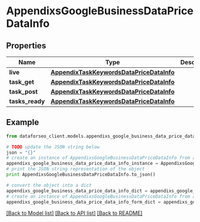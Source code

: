 # AppendixsGoogleBusinessDataPriceDataInfo


## Properties

Name | Type | Description | Notes
------------ | ------------- | ------------- | -------------
**live** | [**AppendixTaskKeywordsDataPriceDataInfo**](AppendixTaskKeywordsDataPriceDataInfo.md) |  | [optional] 
**task_get** | [**AppendixTaskKeywordsDataPriceDataInfo**](AppendixTaskKeywordsDataPriceDataInfo.md) |  | [optional] 
**task_post** | [**AppendixTaskKeywordsDataPriceDataInfo**](AppendixTaskKeywordsDataPriceDataInfo.md) |  | [optional] 
**tasks_ready** | [**AppendixTaskKeywordsDataPriceDataInfo**](AppendixTaskKeywordsDataPriceDataInfo.md) |  | [optional] 

## Example

```python
from dataforseo_client.models.appendixs_google_business_data_price_data_info import AppendixsGoogleBusinessDataPriceDataInfo

# TODO update the JSON string below
json = "{}"
# create an instance of AppendixsGoogleBusinessDataPriceDataInfo from a JSON string
appendixs_google_business_data_price_data_info_instance = AppendixsGoogleBusinessDataPriceDataInfo.from_json(json)
# print the JSON string representation of the object
print AppendixsGoogleBusinessDataPriceDataInfo.to_json()

# convert the object into a dict
appendixs_google_business_data_price_data_info_dict = appendixs_google_business_data_price_data_info_instance.to_dict()
# create an instance of AppendixsGoogleBusinessDataPriceDataInfo from a dict
appendixs_google_business_data_price_data_info_form_dict = appendixs_google_business_data_price_data_info.from_dict(appendixs_google_business_data_price_data_info_dict)
```
[[Back to Model list]](../README.md#documentation-for-models) [[Back to API list]](../README.md#documentation-for-api-endpoints) [[Back to README]](../README.md)


